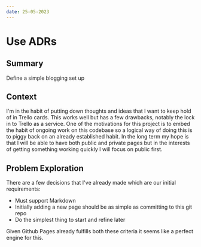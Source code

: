 ```yaml
---
date: 25-05-2023
---
```


# Use ADRs

## Summary

Define a simple blogging set up

## Context

I'm in the habit of putting down thoughts and ideas that I want to keep hold of in Trello cards. This works well but has a few drawbacks, notably the lock in to Trello as a service. One of the motivations for this project is to embed the habit of ongoing work on this codebase so a logical way of doing this is to piggy back on an already established habit. In the long term my hope is that I will be able to have both public and private pages but in the interests of getting something working quickly I will focus on public first.


## Problem Exploration

There are a few decisions that I've already made which are our initial requirements:
- Must support Markdown
- Initially adding a new page should be as simple as committing to this git repo
- Do the simplest thing to start and refine later

Given Github Pages already fulfills both these criteria it seems like a perfect engine for this.
